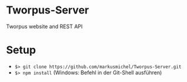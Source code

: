 Tworpus-Server
==============

Tworpus website and REST API

# Setup
- `$> git clone https://github.com/markusmichel/Tworpus-Server.git`
- `$> npm install` (Windows: Befehl in der Git-Shell ausführen)
